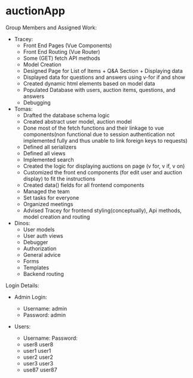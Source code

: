 # auctionApp

Group Members and Assigned Work:
- Tracey: 
	- Front End Pages (Vue Components)
	- Front End Routing (Vue Router)
	- Some (GET) fetch API methods 
	- Model Creation
	- Designed Page for List of Items + Q&A Section + Displaying data
	- Displayed data for questions and answers using v-for if and show
	- Created dynamic html elements based on model data
	- Populated Database with users, auction items, questions, and answers
	- Debugging 
- Tomas:
	- Drafted the database schema logic
	- Created abstract user model, auction model
	- Done most of the fetch functions and their linkage to vue components(non functional due to session authentication not implemented fully and thus unable to link foreign keys to requests)
	- Defined all serializers
	- Defined all views
	- Implemented search
	- Created the logic for displaying auctions on page (v for, v if, v on)
	- Customized the front end components (for edit user and auction display) to fit the instructions
	- Created data() fields for all frontend components
	- Managed the team
	- Set tasks for everyone
	- Organized meetings
	- Advised Tracey for frontend styling(conceptually), Api methods, model creation and routing
- Dinos:
	- User models
	- User auth views
	- Debugger
	- Authorization
	- General advice
	- Forms
	- Templates
	- Backend routing




Login Details:
- Admin Login:
	- Username: admin
	- Password: admin

- Users:
	- Username:	Password:
	- user8 user8
	- user1 user1
	- user2 user2
	- user3 user3
	- use87 user87
